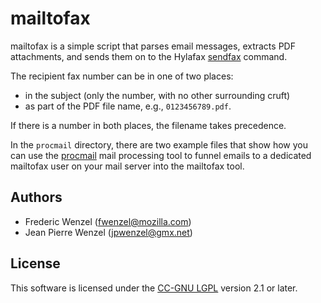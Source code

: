 mailtofax
=========

mailtofax is a simple script that parses email messages, extracts PDF
attachments, and sends them on to the Hylafax [sendfax][sendfax-man] command.

The recipient fax number can be in one of two places:

* in the subject (only the number, with no other surrounding cruft)
* as part of the PDF file name, e.g., `0123456789.pdf`.

If there is a number in both places, the filename takes precedence.

In the `procmail` directory, there are two example files that show how you can
use the [procmail][procmail] mail processing tool to funnel emails to a
dedicated mailtofax user on your mail server into the mailtofax tool.

[sendfax-man]: http://linux.die.net/man/1/sendfax
[procmail]: http://www.procmail.org/

Authors
-------
* Frederic Wenzel (fwenzel@mozilla.com)
* Jean Pierre Wenzel (jpwenzel@gmx.net)

License
-------
This software is licensed under the [CC-GNU LGPL][LGPL] version 2.1 or later.

[LGPL]: http://creativecommons.org/licenses/LGPL/2.1/

